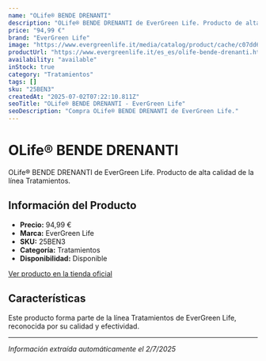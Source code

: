 ```yaml
---
name: "OLife® BENDE DRENANTI"
description: "OLife® BENDE DRENANTI de EverGreen Life. Producto de alta calidad."
price: "94,99 €"
brand: "EverGreen Life"
image: "https://www.evergreenlife.it/media/catalog/product/cache/c07dd61d864357977e19899508bed4cf/s/k/sku-25ben3_1.png"
productUrl: "https://www.evergreenlife.it/es_es/olife-bende-drenanti.html"
availability: "available"
inStock: true
category: "Tratamientos"
tags: []
sku: "25BEN3"
createdAt: "2025-07-02T07:22:10.811Z"
seoTitle: "OLife® BENDE DRENANTI - EverGreen Life"
seoDescription: "Compra OLife® BENDE DRENANTI de EverGreen Life."
---
```


# OLife® BENDE DRENANTI

OLife® BENDE DRENANTI de EverGreen Life. Producto de alta calidad de la línea Tratamientos.

## Información del Producto

- **Precio:** 94,99 €
- **Marca:** EverGreen Life
- **SKU:** 25BEN3
- **Categoría:** Tratamientos
- **Disponibilidad:** Disponible

[Ver producto en la tienda oficial](https://www.evergreenlife.it/es_es/olife-bende-drenanti.html)

## Características

Este producto forma parte de la línea Tratamientos de EverGreen Life, reconocida por su calidad y efectividad.

---

*Información extraída automáticamente el 2/7/2025*
